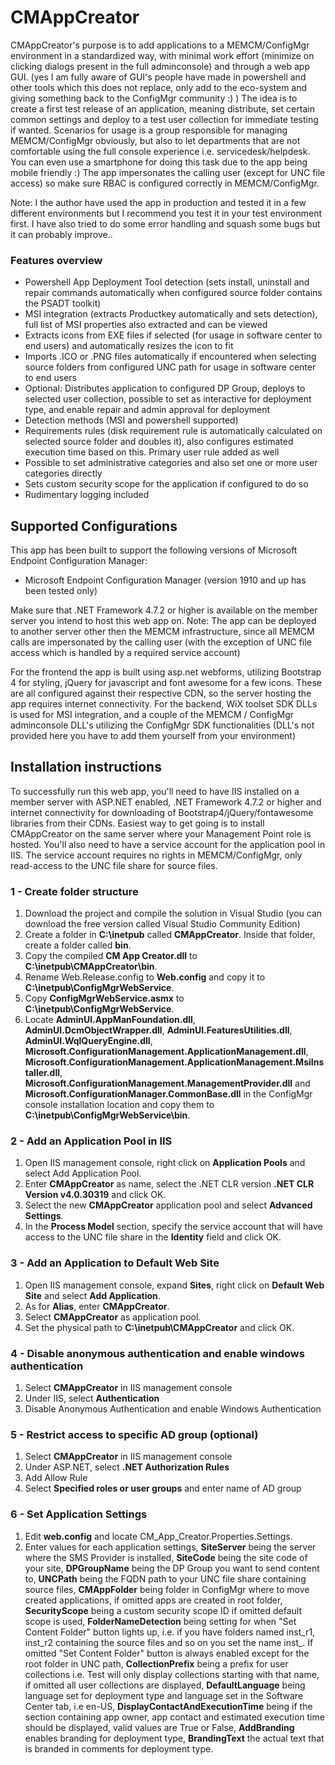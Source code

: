 # CMAppCreator

CMAppCreator's purpose is to add applications to a MEMCM/ConfigMgr environment in a standardized way, with minimal work effort (minimize on clicking dialogs present in the full adminconsole) and through a web app GUI. (yes I am fully aware of GUI's people have made in powershell and other tools which this does not replace, only add to the eco-system and giving something back to the ConfigMgr community :) )
The idea is to create a first test release of an application, meaning distribute, set certain common settings and deploy to a test user collection for immediate testing if wanted.
Scenarios for usage is a group responsible for managing MEMCM/ConfigMgr obviously, but also to let departments that are not comfortable using the full console experience i.e. servicedesk/helpdesk. You can even use a smartphone for doing this task due to the app being mobile friendly :)
The app impersonates the calling user (except for UNC file access) so make sure RBAC is configured correctly in MEMCM/ConfigMgr.

Note: I the author have used the app in production and tested it in a few different environments but I recommend you test it in your test environment first. I have also tried to do some error handling and squash some bugs but it can probably improve..

### Features overview

- Powershell App Deployment Tool detection (sets install, uninstall and repair commands automatically when configured source folder contains the PSADT toolkit)
- MSI integration (extracts Productkey automatically and sets detection), full list of MSI properties also extracted and can be viewed
- Extracts icons from EXE files if selected (for usage in software center to end users) and automatically resizes the icon to fit
- Imports .ICO or .PNG files automatically if encountered when selecting source folders from configured UNC path for usage in software center to end users
- Optional: Distributes application to configured DP Group, deploys to selected user collection, possible to set as interactive for deployment type, and enable repair and admin approval for deployment
- Detection methods (MSI and powershell supported)
- Requirements rules (disk requirement rule is automatically calculated on selected source folder and doubles it), also configures estimated execution time based on this. Primary user rule added as well
- Possible to set administrative categories and also set one or more user categories directly
- Sets custom security scope for the application if configured to do so
- Rudimentary logging included

## Supported Configurations
This app has been built to support the following versions of Microsoft Endpoint Configuration Manager:

- Microsoft Endpoint Configuration Manager (version 1910 and up has been tested only)

Make sure that .NET Framework 4.7.2 or higher is available on the member server you intend to host this web app on.
Note: The app can be deployed to another server other then the MEMCM infrastructure, since all MEMCM calls are impersonated by the calling user (with the exception of UNC file access which is handled by a required service account)

For the frontend the app is built using asp.net webforms, utilizing Bootstrap 4 for styling, jQuery for javascript and font awesome for a few icons. These are all configured against their respective CDN, so the server hosting the app requires internet connectivity.
For the backend, WiX toolset SDK DLLs is used for MSI integration, and a couple of the MEMCM / ConfigMgr adminconsole DLL's utilizing the ConfigMgr SDK functionalities (DLL's not provided here you have to add them yourself from your environment)

## Installation instructions

To successfully run this web app, you'll need to have IIS installed on a member server with ASP.NET enabled, .NET Framework 4.7.2 or higher and internet connectivity for downloading of Bootstrap4/jQuery/fontawesome libraries from their CDNs. Easiest way to get going is to install CMAppCreator on the same server where your Management Point role is hosted. You'll also need to have a service account for the application pool in IIS. The service account requires no rights in MEMCM/ConfigMgr, only read-access to the UNC file share for source files.

### 1 - Create folder structure
1. Download the project and compile the solution in Visual Studio (you can download the free version called Visual Studio Community Edition)
2. Create a folder in <b>C:\inetpub</b> called <b>CMAppCreator</b>. Inside that folder, create a folder called <b>bin</b>.
3. Copy the compiled <b>CM App Creator.dll</b> to <b>C:\inetpub\CMAppCreator\bin</b>.
4. Rename Web.Release.config to <b>Web.config</b> and copy it to <b>C:\inetpub\ConfigMgrWebService</b>.
5. Copy <b>ConfigMgrWebService.asmx</b> to <b>C:\inetpub\ConfigMgrWebService</b>.
6. Locate <b>AdminUI.AppManFoundation.dll</b>, <b>AdminUI.DcmObjectWrapper.dll</b>, <b>AdminUI.FeaturesUtilities.dll</b>, <b>AdminUI.WqlQueryEngine.dll</b>, <b>Microsoft.ConfigurationManagement.ApplicationManagement.dll</b>, <b>Microsoft.ConfigurationManagement.ApplicationManagement.MsiInstaller.dll</b>, <b>Microsoft.ConfigurationManagement.ManagementProvider.dll</b> and <b>Microsoft.ConfigurationManager.CommonBase.dll</b> in the ConfigMgr console installation location and copy them to <b>C:\inetpub\ConfigMgrWebService\bin</b>.

### 2 - Add an Application Pool in IIS
1. Open IIS management console, right click on <b>Application Pools</b> and select Add Application Pool.
2. Enter <b>CMAppCreator</b> as name, select the .NET CLR version <b>.NET CLR Version v4.0.30319</b> and click OK.
3. Select the new <b>CMAppCreator</b> application pool and select <b>Advanced Settings</b>.
4. In the <b>Process Model</b> section, specify the service account that will have access to the UNC file share in the <b>Identity</b> field and click OK.

### 3 - Add an Application to Default Web Site
1. Open IIS management console, expand <b>Sites</b>, right click on <b>Default Web Site</b> and select <b>Add Application</b>.
2. As for <b>Alias</b>, enter <b>CMAppCreator</b>.
3. Select <b>CMAppCreator</b> as application pool.
4. Set the physical path to <b>C:\inetpub\CMAppCreator</b> and click OK.

### 4 - Disable anonymous authentication and enable windows authentication
1. Select <b>CMAppCreator</b> in IIS management console
2. Under IIS, select <b>Authentication</b>
3. Disable Anonymous Authentication and enable Windows Authentication

### 5 - Restrict access to specific AD group (optional)
1. Select <b>CMAppCreator</b> in IIS management console
2. Under ASP.NET, select <b>.NET Authorization Rules</b>
3. Add Allow Rule
4. Select <b>Specified roles or user groups</b> and enter name of AD group

### 6 - Set Application Settings
1. Edit <b>web.config</b> and locate CM_App_Creator.Properties.Settings.
2. Enter values for each application settings, <b>SiteServer</b> being the server where the SMS Provider is installed, <b>SiteCode</b> being the site code of your site, <b>DPGroupName</b> being the DP Group you want to send content to, <b>UNCPath</b> being the FQDN path to your UNC file share containing source files, <b>CMAppFolder</b> being folder in ConfigMgr where to move created applications, if omitted apps are created in root folder, <b>SecurityScope</b> being a custom security scope ID if omitted default scope is used, <b>FolderNameDetection</b> being setting for when "Set Content Folder" button lights up, i.e. if you have folders named inst_r1, inst_r2 containing the source files and so on you set the name inst_. If omitted "Set Content Folder" button is always enabled except for the root folder in UNC path, <b>CollectionPrefix</b> being a prefix for user collections i.e. Test will only display collections starting with that name, if omitted all user collections are displayed, <b>DefaultLanguage</b> being language set for deployment type and language set in the Software Center tab, i.e en-US, <b>DisplayContactAndExecutionTime</b> being if the section containing app owner, app contact and estimated execution time should be displayed, valid values are True or False, <b>AddBranding</b> enables branding for deployment type, <b>BrandingText</b> the actual text that is branded in comments for deployment type.
